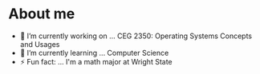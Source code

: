 # About me


- 🔭 I’m currently working on ... CEG 2350: Operating Systems Concepts and Usages
- 🌱 I’m currently learning ... Computer Science
- ⚡ Fun fact: ... I'm a math major at Wright State

